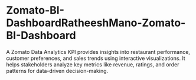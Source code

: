 # Zomato-BI-DashboardRatheeshMano-Zomato-BI-Dashboard
A Zomato Data Analytics KPI provides insights into restaurant performance, customer preferences, and sales trends using interactive visualizations. It helps stakeholders analyze key metrics like revenue, ratings, and order patterns for data-driven decision-making.
